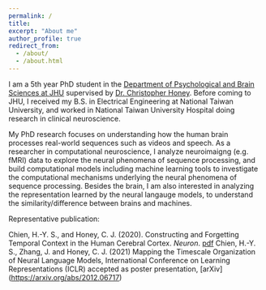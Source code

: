 ```yaml
---
permalink: /
title: 
excerpt: "About me"
author_profile: true
redirect_from: 
  - /about/
  - /about.html
---
```


I am a 5th year PhD student in the [Department of Psychological and Brain Sciences at JHU](https://pbs.jhu.edu/) supervised by [Dr. Christopher Honey](http://www.honeylab.org/). Before coming to JHU, I received my B.S. in Electrical Engineering at National Taiwan University, and worked in National Taiwan University Hospital doing research in clinical neuroscience.

My PhD research focuses on understanding how the human brain processes real-world sequences such as videos and speech. As a researcher in computational neuroscience, I analyze neuroimaigng (e.g. fMRI) data to explore the neural phenomena of sequence processing, and build computational models including machine learning tools to investigate the computational mechanisms underlying the neural phenomena of sequence processing. Besides the brain, I am also interested in analyzing the representation learned by the neural langauge models, to understand the similarity/difference between brains and machines.  

Representative publication:

Chien, H.-Y. S., and Honey, C. J. (2020). Constructing and Forgetting Temporal Context in the Human Cerebral Cortex. *Neuron*.  [pdf](files/Chien_Honey_2020.pdf)
Chien, H.-Y. S., Zhang, J. and Honey, C. J. (2021) Mapping the Timescale Organization of Neural Language Models, International Conference on Learning Representations (ICLR) accepted as poster presentation, [arXiv] (https://arxiv.org/abs/2012.06717)
